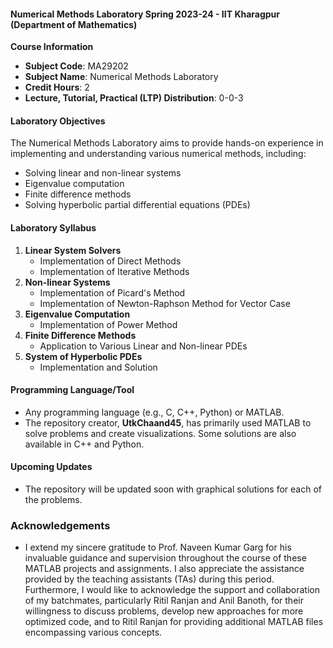 #### Numerical Methods Laboratory Spring 2023-24 - IIT Kharagpur (Department of Mathematics)

**Course Information**
- **Subject Code**: MA29202
- **Subject Name**: Numerical Methods Laboratory
- **Credit Hours**: 2
- **Lecture, Tutorial, Practical (LTP) Distribution**: 0-0-3

#### Laboratory Objectives
The Numerical Methods Laboratory aims to provide hands-on experience in implementing and understanding various numerical methods, including:
- Solving linear and non-linear systems
- Eigenvalue computation
- Finite difference methods
- Solving hyperbolic partial differential equations (PDEs)

#### Laboratory Syllabus
1. **Linear System Solvers**
   - Implementation of Direct Methods
   - Implementation of Iterative Methods
2. **Non-linear Systems**
   - Implementation of Picard's Method
   - Implementation of Newton-Raphson Method for Vector Case
3. **Eigenvalue Computation**
   - Implementation of Power Method
4. **Finite Difference Methods**
   - Application to Various Linear and Non-linear PDEs
5. **System of Hyperbolic PDEs**
   - Implementation and Solution

#### Programming Language/Tool
- Any programming language (e.g., C, C++, Python) or MATLAB.
- The repository creator, **UtkChaand45**, has primarily used MATLAB to solve problems and create visualizations. Some solutions are also available in C++ and Python.

#### Upcoming Updates
- The repository will be updated soon with graphical solutions for each of the problems.

### Acknowledgements

- I extend my sincere gratitude to Prof. Naveen Kumar Garg for his invaluable guidance and supervision throughout the course of these MATLAB projects and assignments. I also appreciate the assistance provided by the teaching assistants (TAs) during this period. Furthermore, I would like to acknowledge the support and collaboration of my batchmates, particularly Ritil Ranjan and Anil Banoth, for their willingness to discuss problems, develop new approaches for more optimized code, and to Ritil Ranjan for providing additional MATLAB files encompassing various concepts.


